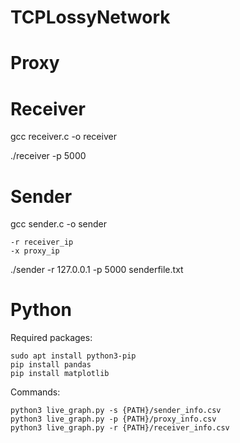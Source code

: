 # TCPLossyNetwork

# Proxy 


# Receiver

  gcc receiver.c -o receiver
  
  ./receiver -p 5000
  


# Sender

  gcc sender.c -o sender
  
    -r receiver_ip
    -x proxy_ip
  
  ./sender -r 127.0.0.1 -p 5000 senderfile.txt

# Python 
  Required packages:
  
    sudo apt install python3-pip
    pip install pandas
    pip install matplotlib
    
  Commands:
  
    python3 live_graph.py -s {PATH}/sender_info.csv
    python3 live_graph.py -p {PATH}/proxy_info.csv
    python3 live_graph.py -r {PATH}/receiver_info.csv
    
